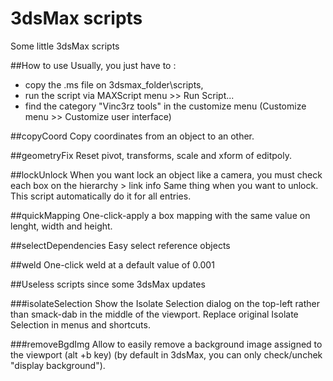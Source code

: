 # 3dsMax scripts
Some little 3dsMax scripts

##How to use
Usually, you just have to :
  - copy the .ms file on 3dsmax_folder\scripts,
  - run the script via MAXScript menu >> Run Script...
  - find the category "Vinc3rz tools" in the customize menu (Customize menu >> Customize user interface)

##copyCoord
Copy coordinates from an object to an other.

##geometryFix
Reset pivot, transforms, scale and xform of editpoly.

##lockUnlock
When you want lock an object like a camera, you must check each box on the hierarchy > link info Same thing when you want to unlock. This script automatically do it for all entries.

##quickMapping
One-click-apply a box mapping with the same value on lenght, width and height.

##selectDependencies
Easy select reference objects

##weld
One-click weld at a default value of 0.001


##Useless scripts since some 3dsMax updates

###isolateSelection
Show the Isolate Selection dialog on the top-left rather than smack-dab in the middle of the viewport. Replace original Isolate Selection in menus and shortcuts.

###removeBgdImg
Allow to easily remove a background image assigned to the viewport (alt +b key) (by default in 3dsMax, you can only check/unchek "display background").
